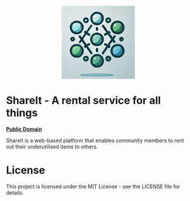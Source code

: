 <p align="center">
    <a target="_blank"><img alt='ShareIt Logo' src='images/ShareIt_Logo.jpg' width="200" height="200"/></a>
</p>

# ShareIt - A rental service for all things

[**Public Domain**](https://nice-pebble-069dc3c00.5.azurestaticapps.net)

ShareIt is a web-based platform that enables community members to rent out their underutilised items to others.



# License
This project is licensed under the MIT License - see the LICENSE file for details.
